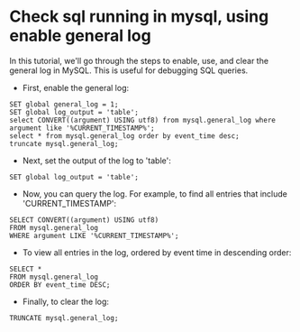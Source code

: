 # Check sql running in mysql, using enable general log

In this tutorial, we'll go through the steps to enable, use, and clear the general log in MySQL. This is useful for debugging SQL queries.

- First, enable the general log:

```
SET global general_log = 1;
SET global log_output = 'table';
select CONVERT((argument) USING utf8) from mysql.general_log where argument like '%CURRENT_TIMESTAMP%';
select * from mysql.general_log order by event_time desc;
truncate mysql.general_log;
```

- Next, set the output of the log to 'table':

```
SET global log_output = 'table';
```

- Now, you can query the log. For example, to find all entries that include 'CURRENT_TIMESTAMP':

```
SELECT CONVERT((argument) USING utf8) 
FROM mysql.general_log 
WHERE argument LIKE '%CURRENT_TIMESTAMP%';
```

- To view all entries in the log, ordered by event time in descending order:
```
SELECT * 
FROM mysql.general_log 
ORDER BY event_time DESC;
```

- Finally, to clear the log:

```
TRUNCATE mysql.general_log;
```